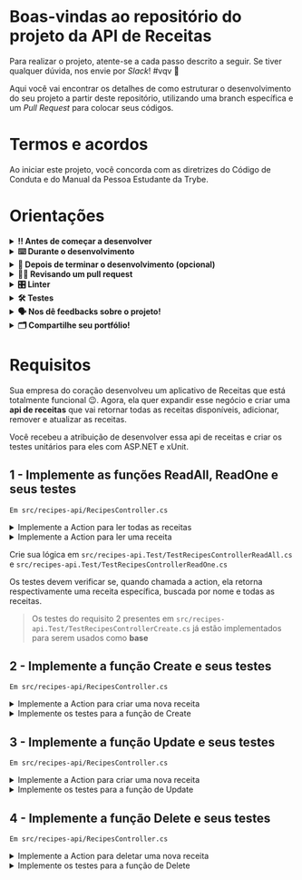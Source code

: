 # Boas-vindas ao repositório do projeto da API de Receitas

Para realizar o projeto, atente-se a cada passo descrito a seguir. Se tiver qualquer dúvida, nos envie por _Slack_! #vqv 🚀

Aqui você vai encontrar os detalhes de como estruturar o desenvolvimento do seu projeto a partir deste repositório, utilizando uma branch específica e um _Pull Request_ para colocar seus códigos.

# Termos e acordos

Ao iniciar este projeto, você concorda com as diretrizes do Código de Conduta e do Manual da Pessoa Estudante da Trybe.

# Orientações

<details>
  <summary><strong>‼️ Antes de começar a desenvolver</strong></summary><br />

  1. Clone o repositório

  - Use o comando: `git clone git@github.com:tryber/acc-csharp-011-project-recipe-api.git`.
  - Entre na pasta do repositório que você acabou de clonar:
    - `cd acc-csharp-011-project-recipe-api`

  2. Instale as dependências
  
  - Entre na pasta `src/`.
  - Execute o comando: `dotnet restore`.
  
  3. Crie uma branch a partir da branch `master`

  - Verifique se você está na branch `master`
    - Exemplo: `git branch`
  - Se não estiver, mude para a branch `master`
    - Exemplo: `git checkout master`
  - Agora crie uma branch à qual você vai submeter os `commits` do seu projeto
    - Você deve criar uma branch no seguinte formato: `nome-de-usuario-nome-do-projeto`
    - Exemplo: `git checkout -b joaozinho-acc-csharp-011-project-recipe-api`

  4. Adicione as mudanças ao _stage_ do Git e faça um `commit`

  - Verifique que as mudanças ainda não estão no _stage_
    - Exemplo: `git status` (deve aparecer listada a pasta _joaozinho_ em vermelho)
  - Adicione o novo arquivo ao _stage_ do Git
    - Exemplo:
      - `git add .` (adicionando todas as mudanças - _que estavam em vermelho_ - ao stage do Git)
      - `git status` (deve aparecer listado o arquivo _joaozinho/README.md_ em verde)
  - Faça o `commit` inicial
    - Exemplo:
      - `git commit -m 'iniciando o projeto x'` (fazendo o primeiro commit)
      - `git status` (deve aparecer uma mensagem tipo essa: _nothing to commit_ )

  5. Adicione a sua branch com o novo `commit` ao repositório remoto

  - Usando o exemplo anterior: `git push -u origin joaozinho-acc-csharp-011-project-recipe-api`

  6. Crie um novo `Pull Request` _(PR)_

  - Vá até a página de _Pull Requests_ do [repositório no GitHub](https://github.com/tryber/acc-csharp-011-project-recipe-api/pulls)
  - Clique no botão verde _"New pull request"_
  - Clique na caixa de seleção _"Compare"_ e escolha a sua branch **com atenção**
  - Coloque um título para a sua _Pull Request_
    - Exemplo: _"Cria tela de busca"_
  - Clique no botão verde _"Create pull request"_
  - Adicione uma descrição para o _Pull Request_ e clique no botão verde _"Create pull request"_
  - **Não se preocupe em preencher mais nada por enquanto!**
  - Volte até a [página de _Pull Requests_ do repositório](https://github.com/tryber/acc-csharp-011-project-recipe-api/pulls) e confira que o seu _Pull Request_ está criado

</details>

<details>
  <summary><strong>⌨️ Durante o desenvolvimento</strong></summary><br/>

  - Faça `commits` das alterações que você fizer no código regularmente

  - Lembre-se sempre de, após um (ou alguns) `commits`, atualizar o repositório remoto

  - Os comandos que você utilizará com mais frequência são:
    1. `git status` _(para verificar o que está em vermelho - fora do stage - e o que está em verde - no stage)_
    2. `git add` _(para adicionar arquivos ao stage do Git)_
    3. `git commit` _(para criar um commit com os arquivos que estão no stage do Git)_
    4. `git push -u origin nome-da-branch` _(para enviar o commit para o repositório remoto na primeira vez que fizer o `push` de uma nova branch)_
    5. `git push` _(para enviar o commit para o repositório remoto após o passo anterior)_

</details>

<details>
  <summary><strong>🤝 Depois de terminar o desenvolvimento (opcional)</strong></summary><br/>

  Para sinalizar que o seu projeto está pronto para o _"Code Review"_, faça o seguinte:

  - Vá até a página **DO SEU** _Pull Request_, adicione a label de _"code-review"_ e marque seus colegas:

    - No menu à direita, clique no _link_ **"Labels"** e escolha a _label_ **code-review**;

    - No menu à direita, clique no _link_ **"Assignees"** e escolha **o seu usuário**;

    - No menu à direita, clique no _link_ **"Reviewers"** e digite `students`, selecione o time `tryber/students-sd-0x`.

  Caso tenha alguma dúvida, [aqui tem um vídeo explicativo](https://vimeo.com/362189205).

</details>

<details>
  <summary><strong>🕵🏿 Revisando um pull request</strong></summary><br />

  Use o conteúdo sobre [Code Review](https://app.betrybe.com/course/real-life-engineer/code-review) para te ajudar a revisar os _Pull Requests_.

</details>

<details>
  <summary><strong>🎛 Linter</strong></summary><br />

  Usaremos o [NetAnalyzer](https://docs.microsoft.com/pt-br/dotnet/fundamentals/code-analysis/overview) para fazer a análise estática do seu código.

  Este projeto já vem com as dependências relacionadas ao _linter_ configuradas no arquivo `.csproj`.

  O analisador já é instalado pelo plugin da `Microsoft C#` no `VSCode`. Para isso, basta fazer o download do [plugin](https://marketplace.visualstudio.com/items?itemName=ms-dotnettools.csharp) e instalá-lo.
</details>

<details>
  <summary><strong>🛠 Testes</strong></summary><br />

  O .NET já possui sua própria plataforma de testes.
  
  Este projeto já vem configurado e com suas dependências.

  ### Executando todos os testes

  Para executar os testes com o .NET, execute o comando dentro do diretório do seu projeto `src/recipes-api` ou de seus testes `src/recipes-api.Test`!

  ```
  dotnet test
  ```

  ### Executando um teste específico

  Para executar um teste específico, basta executar o comando `dotnet test --filter Name~TestMethod1`.

  :warning: **Importante:** o comando irá executar testes cujo nome contém `TestMethod1`.

  :warning: **O avaliador automático não necessariamente avalia seu projeto na ordem em que os requisitos aparecem no readme. Isso acontece para deixar o processo de avaliação mais rápido. Então, não se assuste se isso acontecer, ok?**

  ### Outras opções para testes
  - Algumas opções que podem lhe ajudar são:
    -  `-?|-h|--help`: exibe a descrição completa de como utilizar o comando.
    -  `-t|--list-tests`: lista todos os testes, ao invés de executá-los.
    -  `-v|--verbosity <LEVEL>`: define o nível de detalhe na resposta dos testes.
      - `q | quiet`
      - `m | minimal`
      - `n | normal`
      - `d | detailed`
      - `diag | diagnostic`
      - Exemplo de uso: 
         ```
           dotnet test -v diag
         ```
         ou
         ```            
           dotnet test --verbosity=diagnostic
         ``` 
</details>

<details>
  <summary><strong>🗣 Nos dê feedbacks sobre o projeto!</strong></summary><br />

Ao finalizar e submeter o projeto, não se esqueça de avaliar sua experiência preenchendo o formulário. 
**Leva menos de 3 minutos!**

[FORMULÁRIO DE AVALIAÇÃO DE PROJETO](https://be-trybe.typeform.com/to/ZTeR4IbH#cohort_hidden=CH11&template=betrybe/acc-csharp-0x-project-recipe-api)

</details>

<details>
  <summary><strong>🗂 Compartilhe seu portfólio!</strong></summary><br />

  Você sabia que o LinkedIn é a principal rede social profissional e que compartilhar aprendizados lá é muito importante para quem deseja construir uma carreira de sucesso? Compartilhe este projeto no seu LinkedIn, marque o perfil da Trybe (@trybe) e mostre para a sua rede toda a sua evolução.

</details>

# Requisitos

Sua empresa do coração desenvolveu um aplicativo de Receitas que está totalmente funcional 😉.
Agora, ela quer expandir esse negócio e criar uma **api de receitas** que vai retornar todas as receitas disponíveis, adicionar, remover e atualizar as receitas.

Você recebeu a atribuição de desenvolver essa api de receitas e criar os testes unitários para eles com ASP.NET e xUnit.
 
## 1 - Implemente as funções ReadAll, ReadOne e seus testes
`Em src/recipes-api/RecipesController.cs`

<details>
  <summary>Implemente a Action para ler todas as receitas</summary><br />

A action deve ser do tipo `HttpGet`;

A action deve retornar uma `IActionResult` do tipo `Ok` com um array com todas as receitas.
  
</details>

<details>
  <summary>Implemente a Action para ler uma receita</summary><br />

A action deve ser do tipo `HttpGet` e deve receber um parâmetro `name`;

A action deve retornar uma `IActionResult` do tipo `Ok` com o objeto do tipo `Recipe` que corresponde à busca.

Se não for encontrada uma receita com o nome passado por parâmetro, a Action deve retornar uma `IActionResult` do tipo `NotFound`.
  
</details>

Crie sua lógica em `src/recipes-api.Test/TestRecipesControllerReadAll.cs` e `src/recipes-api.Test/TestRecipesControllerReadOne.cs`

Os testes devem verificar se, quando chamada a action, ela retorna respectivamente uma receita específica, buscada por nome e todas as receitas.

> Os testes do requisito 2 presentes em `src/recipes-api.Test/TestRecipesControllerCreate.cs` já estão implementados para serem usados como **base**


## 2 - Implemente a função Create e seus testes

`Em src/recipes-api/RecipesController.cs`

<details>
  <summary>Implemente a Action para criar uma nova receita</summary><br />

A action deve ser do tipo `HttpPost`;
A action deve receber uma `Recipe` pelo corpo da requisição;

Se a receita passada por parâmetro for nula, deve ser retornado um `IActionResult` do tipo `BadRequest`;

A action deve adicionar a receita criada por parâmetro ao service e retornar um `IActionResult` do tipo `CreatedAtRoute` com a receita;
  
</details>

<details>
  <summary>Implemente os testes para a função de Create</summary><br />

> Os testes desse requisito já estão implementados para serem usados como **base**
  
Seu teste deve verificar se, quando chamada a action, ela adiciona corretamente a Recipe para o service.

</details>

## 3 - Implemente a função Update e seus testes
`Em src/recipes-api/RecipesController.cs`

<details>
  <summary>Implemente a Action para criar uma nova receita</summary><br />

A action deve ser do tipo `HttpPut`;
A action deve receber uma string de nome por parâmetro e uma `Recipe` pelo corpo da requisição;

Se a receita passada por parâmetro for nula ou o nome passado por parâmetro for diferente do nome da receita, deve ser retornado um `IActionResult` do tipo `BadRequest`;

A action deve atualizar a receita no service corretamente e retornar um `IActionResult` do tipo `NoContent` com a receita;
  
</details>

<details>
  <summary>Implemente os testes para a função de Update</summary><br />

Crie sua lógica em `src/recipes-api.Test/TestRecipesControllerUpdate.cs`
  
Seu teste deve verificar se, quando chamada a action, ela altera corretamente a Recipe no service.

</details>




## 4 - Implemente a função Delete e seus testes
`Em src/recipes-api/RecipesController.cs`

<details>
  <summary>Implemente a Action para deletar uma nova receita</summary><br />

A action deve ser do tipo `HttpDelete`;
A action deve receber uma string de nome por parâmetro;

Se a receita a ser deletada não existir no service, deve ser retornado um `IActionResult` do tipo `NotFound`;

A action deve deletar a receita no service corretamente e retornar um `IActionResult` do tipo `NoContent` com a receita;
  
</details>

<details>
  <summary>Implemente os testes para a função de Delete</summary><br />

Crie sua lógica em `src/recipes-api.Test/TestRecipesControllerDelete.cs`
  
Seu teste deve verificar se, quando chamada a action, ela deleta corretamente a Recipe no service.

</details>
